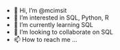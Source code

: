 - 👋 Hi, I’m @mcimsit
- 👀 I’m interested in SQL, Python, R
- 🌱 I’m currently learning SQL
- 💞️ I’m looking to collaborate on SQL
- 📫 How to reach me ...

<!---
mcimsit/mcimsit is a ✨ special ✨ repository because its `README.md` (this file) appears on your GitHub profile.
You can click the Preview link to take a look at your changes.
--->
